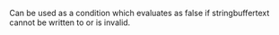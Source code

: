 Can be used as a condition which evaluates as false if stringbuffertext cannot be written to or is invalid.
